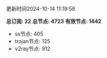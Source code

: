 更新时间2024-10-14 11:19:58

**总订阅: 22**
**总节点: 4723**
**有效节点: 1442**
- ss节点: 405
- trojan节点: 125
- v2ray节点: 912
